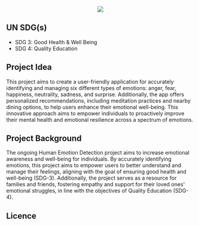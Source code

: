 <div align="center">
<img src = "https://github.com/jfv492/Human-Emotion-Detection-AI-Project/assets/98986952/a1530386-c616-4b12-b4c4-dceb27ee2f2d">
</div>

## UN SDG(s)
- SDG 3: Good Health & Well Being
- SDG 4: Quality Education

## Project Idea 
This project aims to create a user-friendly application for accurately identifying and managing six different types of emotions: anger, fear, happiness, neutrality, sadness, and surprise. Additionally, the app offers personalized recommendations, including meditation practices and nearby dining options, to help users enhance their emotional well-being. This innovative approach aims to empower individuals to proactively improve their mental health and emotional resilience across a spectrum of emotions.

## Project Background 
The ongoing Human Emotion Detection project aims to increase emotional awareness and well-being for individuals. By accurately identifying emotions, this project aims to empower users to better understand and manage their feelings, aligning with the goal of ensuring good health and well-being (SDG-3). Additionally, the project serves as a resource for families and friends, fostering empathy and support for their loved ones' emotional struggles, in line with the objectives of Quality Education (SDG-4).

## Licence
